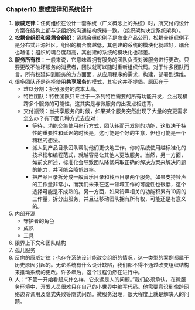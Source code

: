 ### Chapter10.康威定律和系统设计

1. **康威定律**：任何组织在设计一套系统（广义概念上的系统）时，所交付的设计方案在结构上都与该组织的沟通结构保持一致。（组织架构决定系统架构）。
2. **松耦合组织和紧耦合组织**：紧耦合组织例子是商业产品公司，松耦合组织例子是分布式开源社区。组织的耦合度越低，其创建的系统的模块化就越好，耦合也越低；组织的耦合度越高，其创建的系统的模块化也越差。
3. **服务所有权**：一般来说，它意味着拥有服务的团队负责对该服务进行更改。只要更改不破坏服务的消费者，团队就可以随时重新组织代码。对于许多团队而言，所有权延伸到服务的方方面面，从应用程序的需求，构建，部署到运维。
4. 很多团队还是选择使用**共享服务**的模式，其实这并不提倡。原因在于
   + 难以分割：拆分服务的成本太高。
   + 特性团队：特性团队只专注于一系列特性需要的所有功能开发，会出现横跨多个服务的可能性，这其实是与微服务的出发点相违背。
   + 交付瓶颈：当共享服务的时候，如果某个服务突然出现了大量的变更需求怎么办？有下面几种方式去应对：
     + 等待，功能交集使用串行方式，团队转而开发别的功能，这取决于特性的重要性和延迟的时长是，这可能是个好的主意，但也可能是一个糟糕的想法。
     + 派人到产品目录团队帮助他们更快地工作。你的系统使用越标准化的技术栈和编程范式，就越容易让其他人更改服务。当然，另一方面，如前文所述，标准化会导致团队降低采取正确的解决方案来解决问题的能力，并可能会降低效率。
     + 把产品目录拆分成一般音乐目录和铃声目录两个服务。如果支持铃声的工作量非常小，而我们未来在这一领域工作的可能性也很低，这个选择可能是不成熟的。另一方面，如果铃声相关的功能积累有10周的工作量，拆分出服务，并且让移动团队拥有所有权，可能还是有意义的。
5. 内部开源
   + 守护者的角色
   + 成熟
   + 工具
6. 限界上下文和团队结构
7. 孤儿服务
8. 反向的康威定律：也存在系统设计能改变组织的情况，这一类型的案例都属于历史原因引起的。无论系统有什么设计缺陷，我们都不得不通过改变组织结构来推动系统的更改。许多年后，这个过程仍然在进行中。
9. 人：“不管一开始看起来什么样，它永远是人的问题。”我们必须承认，在微服务环境中，开发人员很难只在自己的小世界中编写代码。他需要意识到像跨网络边界调用及隐式失败等隐式问题。微服务治理，很大程度上就是解决人的问题。